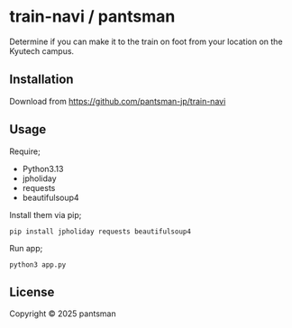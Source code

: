 # train-navi / pantsman

Determine if you can make it to the train on foot from your location on the Kyutech campus.

## Installation
Download from https://github.com/pantsman-jp/train-navi

## Usage
Require;
- Python3.13
- jpholiday
- requests
- beautifulsoup4

Install them via pip;
```shell
pip install jpholiday requests beautifulsoup4
```

Run app;
```shell
python3 app.py
```

## License

Copyright © 2025 pantsman